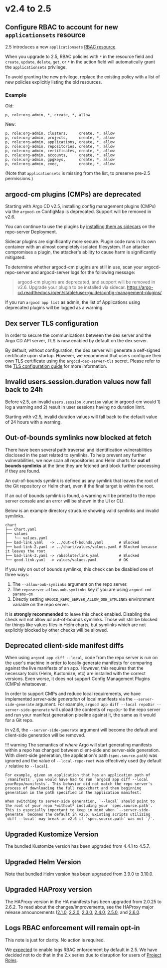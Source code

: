 # v2.4 to 2.5

## Configure RBAC to account for new `applicationsets` resource

2.5 introduces a new `applicationsets` [RBAC resource](https://argo-cd.readthedocs.io/en/stable/operator-manual/rbac/#rbac-resources-and-actions).

When you upgrade to 2.5, RBAC policies with `*` in the resource field and `create`, `update`, `delete`, `get`, or `*` in the action field will automatically grant the `applicationsets` privilege.

To avoid granting the new privilege, replace the existing policy with a list of new policies explicitly listing the old resources.

### Example

Old:

```csv
p, role:org-admin, *, create, *, allow
```

New:

```csv
p, role:org-admin, clusters,     create, *, allow
p, role:org-admin, projects,     create, *, allow
p, role:org-admin, applications, create, *, allow
p, role:org-admin, repositories, create, *, allow
p, role:org-admin, certificates, create, *, allow
p, role:org-admin, accounts,     create, *, allow
p, role:org-admin, gpgkeys,      create, *, allow
p, role:org-admin, exec,         create, *, allow
```

(Note that `applicationsets` is missing from the list, to preserve pre-2.5 permissions.)

## argocd-cm plugins (CMPs) are deprecated

Starting with Argo CD v2.5, installing config management plugins (CMPs) via the `argocd-cm` ConfigMap is deprecated.
Support will be removed in v2.6.

You can continue to use the plugins by [installing them as sidecars](https://argo-cd.readthedocs.io/en/stable/user-guide/config-management-plugins/)
on the repo-server Deployment.

Sidecar plugins are significantly more secure. Plugin code runs in its own container with an almost completely-isolated
filesystem. If an attacker compromises a plugin, the attacker's ability to cause harm is significantly mitigated.

To determine whether argocd-cm plugins are still in use, scan your argocd-repo-server and argocd-server logs for the 
following message:

> argocd-cm plugins are deprecated, and support will be removed in v2.6. Upgrade your plugin to be installed via sidecar. https://argo-cd.readthedocs.io/en/stable/user-guide/config-management-plugins/

If you run `argocd app list` as admin, the list of Applications using deprecated plugins will be logged as a warning.

## Dex server TLS configuration

In order to secure the communications between the dex server and the Argo CD API server, TLS is now enabled by default on the dex server.

By default, without configuration, the dex server will generate a self-signed certificate upon startup. However, we recommend that users
configure their own TLS certificate using the `argocd-dex-server-tls` secret. Please refer to the [TLS configuration guide](../tls.md#configuring-tls-to-argocd-dex-server) for more information.

## Invalid users.session.duration values now fall back to 24h

Before v2.5, an invalid `users.session.duration` value in argocd-cm would 1) log a warning and 2) result in user sessions having no duration limit.

Starting with v2.5, invalid duration values will fall back to the default value of 24 hours with a warning.

## Out-of-bounds symlinks now blocked at fetch

There have been several path traversal and identification vulnerabilities disclosed in the past related to symlinks. To help prevent any further vulnerabilities, we now scan all repositories and Helm charts for **out of bounds symlinks** at the time they are fetched and block further processing if they are found.

An out-of-bounds symlink is defined as any symlink that leaves the root of the Git repository or Helm chart, even if the final target is within the root.

If an out of bounds symlink is found, a warning will be printed to the repo server console and an error will be shown in the UI or CLI.

Below is an example directory structure showing valid symlinks and invalid symlinks.

```
chart
├── Chart.yaml
├── values
│   └── values.yaml
├── bad-link.yaml   -> ../out-of-bounds.yaml       # Blocked
├── bad-link-2.yaml -> ../chart/values/values.yaml # Blocked because it leaves the root
├── bad-link-3.yaml -> /absolute/link.yaml         # Blocked
└── good-link.yaml  -> values/values.yaml          # OK
```

If you rely on out of bounds symlinks, this check can be disabled one of three ways:

1. The `--allow-oob-symlinks` argument on the repo server.
2. The `reposerver.allow.oob.symlinks` key if you are using `argocd-cmd-params-cm`
3. Directly setting `ARGOCD_REPO_SERVER_ALLOW_OOB_SYMLINKS` environment variable on the repo server.

It is **strongly recommended** to leave this check enabled. Disabling the check will not allow _all_ out-of-bounds symlinks. Those will still be blocked for things like values files in Helm charts, but symlinks which are not explicitly blocked by other checks will be allowed.

## Deprecated client-side manifest diffs

When using `argocd app diff --local`, code from the repo server is run on the user's machine in order to locally generate manifests for comparing against the live manifests of an app. However, this requires that the necessary tools (Helm, Kustomize, etc) are installed with the correct versions. Even worse, it does not support Config Management Plugins (CMPs) whatsoever.

In order to support CMPs and reduce local requirements, we have implemented *server-side generation* of local manifests via the `--server-side-generate` argument. For example, `argocd app diff --local repoDir --server-side-generate` will upload the contents of `repoDir` to the repo server and run your manifest generation pipeline against it, the same as it would for a Git repo.

In v2.6, the `--server-side-generate` argument will become the default and client-side generation will be removed.

!!! warning
    The semantics of *where* Argo will start generating manifests within a repo has changed between client-side and server-side generation. With client-side generation, the application's path (`spec.source.path`) was ignored and the value of `--local-repo-root` was effectively used (by default `/` relative to `--local`).
    
    For example, given an application that has an application path of `/manifests`, you would have had to run `argocd app diff --local yourRepo/manifests`. This behavior did not match the repo server's process of downloading the full repo/chart and then beginning generation in the path specified in the application manifest.

    When switching to server-side generation, `--local` should point to the root of your repo *without* including your `spec.source.path`. This is especially important to keep in mind when `--server-side-generate` becomes the default in v2.6. Existing scripts utilizing `diff --local` may break in v2.6 if `spec.source.path` was not `/`.
    
## Upgraded Kustomize Version

The bundled Kustomize version has been upgraded from 4.4.1 to 4.5.7.

## Upgraded Helm Version

Note that bundled Helm version has been upgraded from 3.9.0 to 3.10.0.

## Upgraded HAProxy version

The HAProxy version in the HA manifests has been upgraded from 2.0.25 to 2.6.2. To read about the changes/improvements,
see the HAProxy major release announcements ([2.1.0](https://www.mail-archive.com/haproxy@formilux.org/msg35491.html),
[2.2.0](https://www.mail-archive.com/haproxy@formilux.org/msg37852.html),
[2.3.0](https://www.mail-archive.com/haproxy@formilux.org/msg38812.html),
[2.4.0](https://www.mail-archive.com/haproxy@formilux.org/msg40499.html),
[2.5.0](https://www.mail-archive.com/haproxy@formilux.org/msg41508.html), and
[2.6.0](https://www.mail-archive.com/haproxy@formilux.org/msg42371.html).

## Logs RBAC enforcement will remain opt-in

This note is just for clarity. No action is required.

We [expected](../upgrading/2.3-2.4.md#enable-logs-rbac-enforcement) to enable logs RBAC enforcement by default in 2.5.
We have decided not to do that in the 2.x series due to disruption for users of [Project Roles](../../user-guide/projects.md#project-roles).
